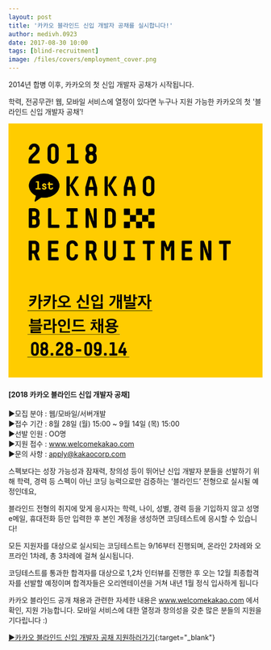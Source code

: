 ```yaml
---
layout: post
title: '카카오 블라인드 신입 개발자 공채를 실시합니다!'
author: medivh.0923
date: 2017-08-30 10:00
tags: [blind-recruitment]
image: /files/covers/employment_cover.png
---
```


2014년 합병 이후, 카카오의 첫 신입 개발자 공채가 시작됩니다.

학력, 전공무관! 웹, 모바일 서비스에 열정이 있다면 누구나 지원 가능한 카카오의 첫 '블라인드 신입 개발자 공채’!

![image](/files/employment.jpg)

#### [2018 카카오 블라인드 신입 개발자 공채]

▶모집 분야 : 웹/모바일/서버개발  
▶접수 기간 : 8월 28일 (월) 15:00 ~ 9월 14일 (목) 15:00  
▶선발 인원 : OO명  
▶지원 접수 : www.welcomekakao.com  
▶문의 사항 : apply@kakaocorp.com  

스펙보다는 성장 가능성과 잠재력, 창의성 등이 뛰어난 신입 개발자 분들을 선발하기 위해 학력, 경력 등 스펙이 아닌 코딩 능력으로만 검증하는 ‘블라인드’ 전형으로 실시될 예정인데요,

블라인드 전형의 취지에 맞게 응시자는 학력, 나이, 성별, 경력 등을 기입하지 않고 성명 e메일, 휴대전화 등만 입력한 후 본인 계정을 생성하면 코딩테스트에 응시할 수 있습니다!

모든 지원자를 대상으로 실시되는 코딩테스트는 9/16부터 진행되며, 온라인 2차례와 오프라인 1차례, 총 3차례에 걸쳐 실시됩니다.

코딩테스트를 통과한 합격자를 대상으로 1,2차 인터뷰를 진행한 후 오는 12월 최종합격자를 선발할 예정이며 합격자들은 오리엔테이션을 거쳐 내년 1월 정식 입사하게 됩니다

카카오 블라인드 공개 채용과 관련한 자세한 내용은 www.welcomekakao.com 에서 확인, 지원 가능합니다. 모바일 서비스에 대한 열정과 창의성을 갖춘 많은 분들의 지원을 기다립니다 :)


[▶카카오 블라인드 신입 개발자 공채 지원하러가기](https://www.kakaocode.com/tryouts/1362/intro){:target="_blank"}

